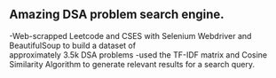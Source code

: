 ## Amazing DSA problem search engine.
-Web-scrapped Leetcode and CSES with Selenium Webdriver and BeautifulSoup to build a dataset of  
approximately 3.5k DSA problems
-used the TF-IDF matrix and Cosine Similarity Algorithm to generate relevant results for a search query.
